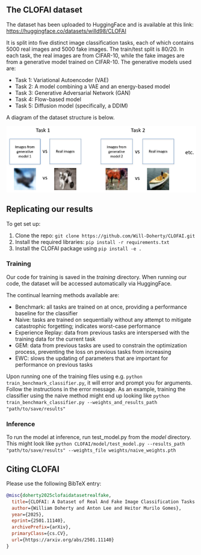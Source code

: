 ## The CLOFAI dataset

The dataset has been uploaded to HuggingFace and is available at this link: https://huggingface.co/datasets/willd98/CLOFAI 

It is split into five distinct image classification tasks, each of which contains 5000 real images and 5000 fake images. The train/test split is 80/20.
In each task, the real images are from CIFAR-10, while the fake images are from a generative model trained on CIFAR-10. The generative models used are:
- Task 1: Variational Autoencoder (VAE)
- Task 2: A model combining a VAE and an energy-based model
- Task 3: Generative Adversarial Network (GAN)
- Task 4: Flow-based model
- Task 5: Diffusion model (specifically, a DDIM)

A diagram of the dataset structure is below.

![Dataset_illustration](images/dataset_illustration.PNG)

## Replicating our results

To get set up:
1. Clone the repo: ```git clone https://github.com/Will-Doherty/CLOFAI.git```
2. Install the required libraries: ```pip install -r requirements.txt```
3. Install the CLOFAI package using ```pip install -e .```

### Training

Our code for training is saved in the *training* directory. When running our code, the dataset will be accessed automatically via HuggingFace.

The continual learning methods available are:
- Benchmark: all tasks are trained on at once, providing a performance baseline for the classifier
- Naive: tasks are trained on sequentially without any attempt to mitigate catastrophic forgetting; indicates worst-case performance
- Experience Replay: data from previous tasks are interspersed with the training data for the current task
- GEM: data from previous tasks are used to constrain the optimization process, preventing the loss on previous tasks from increasing
- EWC: slows the updating of parameters that are important for performance on previous tasks

Upon running one of the training files using e.g. ```python train_benchmark_classifier.py```, it will error and prompt you for arguments. Follow the instructions in the error message. As an example, training the classifier using the naive method might end up looking like 
```python train_benchmark_classifier.py --weights_and_results_path "path/to/save/results"```

### Inference

To run the model at inference, run test_model.py from the *model* directory. This might look like 
```python CLOFAI/model/test_model.py --results_path "path/to/save/results" --weights_file weights/naive_weights.pth```

## Citing CLOFAI

Please use the following BibTeX entry:
```bibtex
@misc{doherty2025clofaidatasetrealfake,
  title={CLOFAI: A Dataset of Real And Fake Image Classification Tasks for Continual Learning}, 
  author={William Doherty and Anton Lee and Heitor Murilo Gomes},
  year={2025},
  eprint={2501.11140},
  archivePrefix={arXiv},
  primaryClass={cs.CV},
  url={https://arxiv.org/abs/2501.11140}
}
